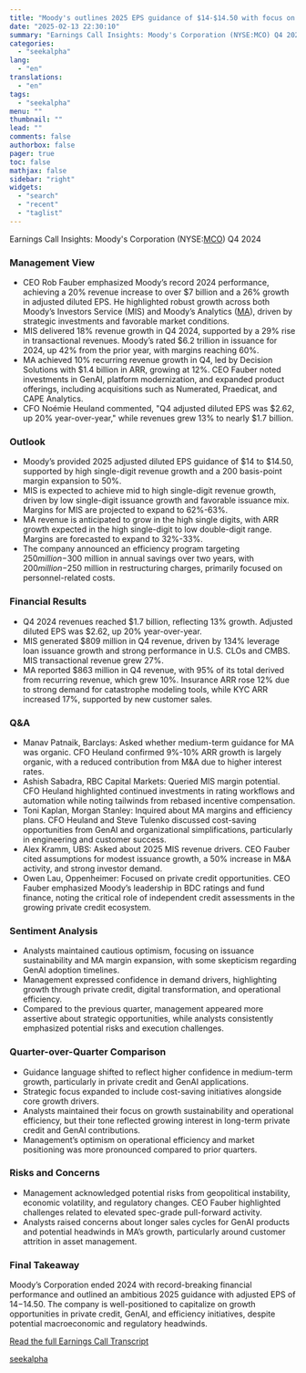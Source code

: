 ```yaml
---
title: "Moody's outlines 2025 EPS guidance of $14-$14.50 with focus on private credit and GenAI"
date: "2025-02-13 22:30:10"
summary: "Earnings Call Insights: Moody's Corporation (NYSE:MCO) Q4 2024 Management View CEO Rob Fauber emphasized Moody’s record 2024 performance, achieving a 20% revenue increase to over $7 billion and a 26% growth in adjusted diluted EPS. He highlighted robust growth across both Moody’s Investors Service (MIS) and Moody’s Analytics (MA), driven..."
categories:
  - "seekalpha"
lang:
  - "en"
translations:
  - "en"
tags:
  - "seekalpha"
menu: ""
thumbnail: ""
lead: ""
comments: false
authorbox: false
pager: true
toc: false
mathjax: false
sidebar: "right"
widgets:
  - "search"
  - "recent"
  - "taglist"
---
```


Earnings Call Insights: Moody's Corporation (NYSE:[MCO](https://seekingalpha.com/symbol/MCO "Moody's Corporation")) Q4 2024

### Management View

* CEO Rob Fauber emphasized Moody’s record 2024 performance, achieving a 20% revenue increase to over $7 billion and a 26% growth in adjusted diluted EPS. He highlighted robust growth across both Moody’s Investors Service (MIS) and Moody’s Analytics ([MA](https://seekingalpha.com/symbol/MA "Mastercard Incorporated")), driven by strategic investments and favorable market conditions.
* MIS delivered 18% revenue growth in Q4 2024, supported by a 29% rise in transactional revenues. Moody’s rated $6.2 trillion in issuance for 2024, up 42% from the prior year, with margins reaching 60%.
* MA achieved 10% recurring revenue growth in Q4, led by Decision Solutions with $1.4 billion in ARR, growing at 12%. CEO Fauber noted investments in GenAI, platform modernization, and expanded product offerings, including acquisitions such as Numerated, Praedicat, and CAPE Analytics.
* CFO Noémie Heuland commented, "Q4 adjusted diluted EPS was $2.62, up 20% year-over-year," while revenues grew 13% to nearly $1.7 billion.

### Outlook

* Moody’s provided 2025 adjusted diluted EPS guidance of $14 to $14.50, supported by high single-digit revenue growth and a 200 basis-point margin expansion to 50%.
* MIS is expected to achieve mid to high single-digit revenue growth, driven by low single-digit issuance growth and favorable issuance mix. Margins for MIS are projected to expand to 62%-63%.
* MA revenue is anticipated to grow in the high single digits, with ARR growth expected in the high single-digit to low double-digit range. Margins are forecasted to expand to 32%-33%.
* The company announced an efficiency program targeting $250 million-$300 million in annual savings over two years, with $200 million-$250 million in restructuring charges, primarily focused on personnel-related costs.

### Financial Results

* Q4 2024 revenues reached $1.7 billion, reflecting 13% growth. Adjusted diluted EPS was $2.62, up 20% year-over-year.
* MIS generated $809 million in Q4 revenue, driven by 134% leverage loan issuance growth and strong performance in U.S. CLOs and CMBS. MIS transactional revenue grew 27%.
* MA reported $863 million in Q4 revenue, with 95% of its total derived from recurring revenue, which grew 10%. Insurance ARR rose 12% due to strong demand for catastrophe modeling tools, while KYC ARR increased 17%, supported by new customer sales.

### Q&A

* Manav Patnaik, Barclays: Asked whether medium-term guidance for MA was organic. CFO Heuland confirmed 9%-10% ARR growth is largely organic, with a reduced contribution from M&A due to higher interest rates.
* Ashish Sabadra, RBC Capital Markets: Queried MIS margin potential. CFO Heuland highlighted continued investments in rating workflows and automation while noting tailwinds from rebased incentive compensation.
* Toni Kaplan, Morgan Stanley: Inquired about MA margins and efficiency plans. CFO Heuland and Steve Tulenko discussed cost-saving opportunities from GenAI and organizational simplifications, particularly in engineering and customer success.
* Alex Kramm, UBS: Asked about 2025 MIS revenue drivers. CEO Fauber cited assumptions for modest issuance growth, a 50% increase in M&A activity, and strong investor demand.
* Owen Lau, Oppenheimer: Focused on private credit opportunities. CEO Fauber emphasized Moody’s leadership in BDC ratings and fund finance, noting the critical role of independent credit assessments in the growing private credit ecosystem.

### Sentiment Analysis

* Analysts maintained cautious optimism, focusing on issuance sustainability and MA margin expansion, with some skepticism regarding GenAI adoption timelines.
* Management expressed confidence in demand drivers, highlighting growth through private credit, digital transformation, and operational efficiency.
* Compared to the previous quarter, management appeared more assertive about strategic opportunities, while analysts consistently emphasized potential risks and execution challenges.

### Quarter-over-Quarter Comparison

* Guidance language shifted to reflect higher confidence in medium-term growth, particularly in private credit and GenAI applications.
* Strategic focus expanded to include cost-saving initiatives alongside core growth drivers.
* Analysts maintained their focus on growth sustainability and operational efficiency, but their tone reflected growing interest in long-term private credit and GenAI contributions.
* Management’s optimism on operational efficiency and market positioning was more pronounced compared to prior quarters.

### Risks and Concerns

* Management acknowledged potential risks from geopolitical instability, economic volatility, and regulatory changes. CEO Fauber highlighted challenges related to elevated spec-grade pull-forward activity.
* Analysts raised concerns about longer sales cycles for GenAI products and potential headwinds in MA’s growth, particularly around customer attrition in asset management.

### Final Takeaway

Moody’s Corporation ended 2024 with record-breaking financial performance and outlined an ambitious 2025 guidance with adjusted EPS of $14-$14.50. The company is well-positioned to capitalize on growth opportunities in private credit, GenAI, and efficiency initiatives, despite potential macroeconomic and regulatory headwinds.

[Read the full Earnings Call Transcript](https://seekingalpha.com/symbol/MCO/earnings/transcripts)

[seekalpha](https://seekingalpha.com/news/4408039-moodys-outlines-2025-eps-guidance-of-14-14_50-with-focus-on-private-credit-and-genai)
